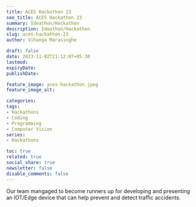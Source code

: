 ```yaml
---
title: ACES Hackathon 23
seo_title: ACES Hackathon 23
summary: Ideathon/Hackathon
description: Ideathon/Hackathon
slug: aces-hackathon-23
author: Vihanga Marasinghe

draft: false
date: 2023-11-02T21:12:07+05:30
lastmod: 
expiryDate: 
publishDate: 

feature_image: aces-hackathon.jpeg
feature_image_alt: 

categories:
tags:
- Hackathons
- Coding
- Programming
- Computer Vision
series:
- Hackathons

toc: true
related: true
social_share: true
newsletter: false
disable_comments: false
---
```

Our team mangaged to become runners up for developing and presenting an IOT/Edge device that can help prevent and detect traffic accidents.